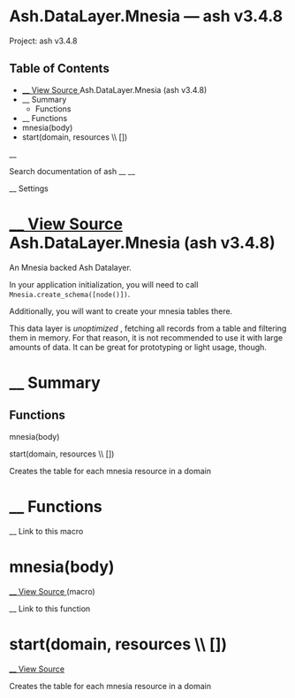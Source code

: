 # Ash.DataLayer.Mnesia — ash v3.4.8

Project: ash v3.4.8

## Table of Contents

- [ __ View Source ](external_link) Ash.DataLayer.Mnesia (ash v3.4.8)
- __ Summary
  - Functions
- __ Functions
- mnesia(body)
- start(domain, resources \\\ [])

__

Search documentation of ash __ __

__ Settings

#  [ __ View Source ](external_link) Ash.DataLayer.Mnesia (ash v3.4.8)

An Mnesia backed Ash Datalayer.

In your application initialization, you will need to call `Mnesia.create_schema([node()])`.

Additionally, you will want to create your mnesia tables there.

This data layer is _unoptimized_ , fetching all records from a table and filtering them in memory. For that reason, it is not recommended to use it with large amounts of data. It can be great for prototyping or light usage, though.

#  __ Summary

##  Functions

mnesia(body)

start(domain, resources \\\ [])

Creates the table for each mnesia resource in a domain

#  __ Functions

__ Link to this macro

# mnesia(body)

[ __ View Source ](external_link) (macro)

__ Link to this function

# start(domain, resources \\\ [])

[ __ View Source ](external_link)

Creates the table for each mnesia resource in a domain
